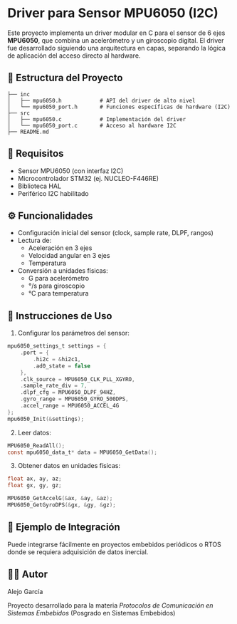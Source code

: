 # Driver para Sensor MPU6050 (I2C)

Este proyecto implementa un driver modular en C para el sensor de 6 ejes **MPU6050**, que combina un acelerómetro y un giroscopio digital. El driver fue desarrollado siguiendo una arquitectura en capas, separando la lógica de aplicación del acceso directo al hardware.

## 🧩 Estructura del Proyecto

```
├── inc
│   ├── mpu6050.h            # API del driver de alto nivel
│   └── mpu6050_port.h       # Funciones específicas de hardware (I2C)
├── src
│   ├── mpu6050.c            # Implementación del driver
│   └── mpu6050_port.c       # Acceso al hardware I2C
├── README.md
```

## 🔧 Requisitos

- Sensor MPU6050 (con interfaz I2C)
- Microcontrolador STM32 (ej. NUCLEO-F446RE)
- Biblioteca HAL
- Periférico I2C habilitado

## ⚙️ Funcionalidades

- Configuración inicial del sensor (clock, sample rate, DLPF, rangos)
- Lectura de:
  - Aceleración en 3 ejes
  - Velocidad angular en 3 ejes
  - Temperatura
- Conversión a unidades físicas:
  - G para acelerómetro
  - °/s para giroscopio
  - °C para temperatura

## 🚀 Instrucciones de Uso

1. Configurar los parámetros del sensor:

```c
mpu6050_settings_t settings = {
    .port = {
        .hi2c = &hi2c1,
        .ad0_state = false
    },
    .clk_source = MPU6050_CLK_PLL_XGYRO,
    .sample_rate_div = 7,
    .dlpf_cfg = MPU6050_DLPF_94HZ,
    .gyro_range = MPU6050_GYRO_500DPS,
    .accel_range = MPU6050_ACCEL_4G
};
mpu6050_Init(&settings);
```

2. Leer datos:

```c
MPU6050_ReadAll();
const mpu6050_data_t* data = MPU6050_GetData();
```

3. Obtener datos en unidades físicas:

```c
float ax, ay, az;
float gx, gy, gz;

MPU6050_GetAccelG(&ax, &ay, &az);
MPU6050_GetGyroDPS(&gx, &gy, &gz);
```

## 🧪 Ejemplo de Integración

Puede integrarse fácilmente en proyectos embebidos periódicos o RTOS donde se requiera adquisición de datos inercial.


## 👨‍💻 Autor

Alejo García  

 
Proyecto desarrollado para la materia *Protocolos de Comunicación en Sistemas Embebidos* (Posgrado en Sistemas Embebidos)